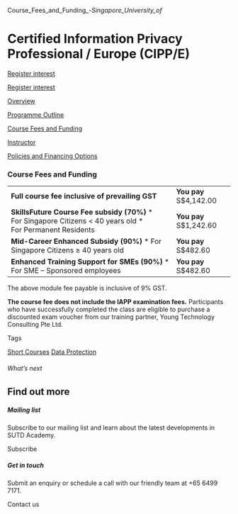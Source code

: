Course_Fees_and_Funding_-_Singapore_University_of_



Certified Information Privacy Professional / Europe (CIPP/E)
============================================================

[Register interest](/admissions/academy/short-courses/short-courses-register-your-interest/?coursename=certified-information-privacy-professional-europe-cipp-e)

[Register interest](/admissions/academy/short-courses/short-courses-register-your-interest/?coursename=certified-information-privacy-professional-europe-cipp-e)

[Overview](/course/certified-information-privacy-professional-europe-cipp-e/#tabs)

[Programme Outline](/course/certified-information-privacy-professional-europe-cipp-e/programme-outline/#tabs)

[Course Fees and Funding](/course/certified-information-privacy-professional-europe-cipp-e/course-fees-and-funding/#tabs)

[Instructor](/course/certified-information-privacy-professional-europe-cipp-e/instructor/#tabs)

[Policies and Financing Options](/course/certified-information-privacy-professional-europe-cipp-e/policies-and-financing-options/#tabs)

### Course Fees and Funding

|  |  |
| --- | --- |
| **Full course fee inclusive of prevailing GST** | **You pay**  S$4,142.00 |
| **SkillsFuture Course Fee subsidy (70%)**  * For Singapore Citizens < 40 years old * For Permanent Residents | **You pay**  S$1,242.60 |
| **Mid-Career Enhanced Subsidy (90%)**  * For Singapore Citizens ≥ 40 years old | **You pay**  S$482.60 |
| **Enhanced Training Support for SMEs (90%)**  * For SME – Sponsored employees | **You pay**  S$482.60 |

The above module fee payable is inclusive of 9% GST.

**The course fee does not include the IAPP examination fees.** Participants who have successfully completed the class are eligible to purchase a discounted exam voucher from our training partner, Young Technology Consulting Pte Ltd.

Tags

[Short Courses](/admissions/academy/courses-and-modules/?academy-type-course=780)
[Data Protection](/admissions/academy/courses-and-modules/?discipline=793)

###### What’s next

Find out more
-------------

##### Mailing list

Subscribe to our mailing list and learn about the latest developments in SUTD Academy.

Subscribe

##### Get in touch

Submit an enquiry or schedule a call with our friendly team at +65 6499 7171.

Contact us

